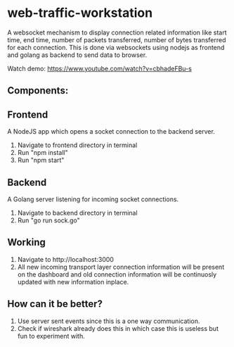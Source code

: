 # web-traffic-workstation
A websocket mechanism to display connection related information like start time, end time, number of packets transferred, number of bytes transferred for each connection. This is done via websockets using nodejs as frontend and golang as backend to send data to browser.

Watch demo: https://www.youtube.com/watch?v=cbhadeFBu-s

## Components:
## Frontend
A NodeJS app which opens a socket connection to the backend server.

1. Navigate to frontend directory in terminal
2. Run "npm install"
3. Run "npm start"

## Backend
A Golang server listening for incoming socket connections.

1. Navigate to backend directory in terminal
2. Run "go run sock.go"

## Working
1. Navigate to http://localhost:3000
2. All new incoming transport layer connection information will be present on the dashboard and old connection information will be continuosly updated with new information inplace.


## How can it be better?
1. Use server sent events since this is a one way communication.
2. Check if wireshark already does this in which case this is useless but fun to experiment with.
